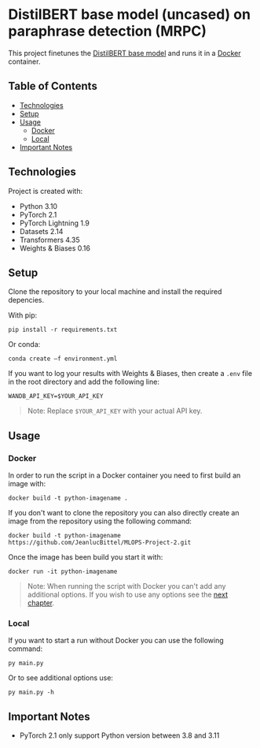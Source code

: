 # DistilBERT base model (uncased) on paraphrase detection (MRPC)
This project finetunes the [DistilBERT base model](https://huggingface.co/distilbert-base-uncased) and runs it in a [Docker](https://www.docker.com/) container.

## Table of Contents
* [Technologies](#technologies)
* [Setup](#setup)
* [Usage](#usage)
    * [Docker](#docker)
    * [Local](#local)
* [Important Notes](#important-notes)

## Technologies
Project is created with:
* Python 3.10
* PyTorch 2.1
* PyTorch Lightning 1.9
* Datasets 2.14
* Transformers 4.35
* Weights & Biases 0.16

## Setup
Clone the repository to your local machine and install the required depencies.

With pip:
```console
pip install -r requirements.txt
```

Or conda:
```console
conda create –f environment.yml
```

If you want to log your results with Weights & Biases, then create a `.env` file in the root directory and add the following line:

```console
WANDB_API_KEY=$YOUR_API_KEY
```

> Note: Replace `$YOUR_API_KEY` with your actual API key.

## Usage
### Docker
In order to run the script in a Docker container you need to first build an image with:

```console
docker build -t python-imagename .
```

If you don't want to clone the repository you can also directly create an image from the repository using the following command:

```console
docker build -t python-imagename https://github.com/JeanlucBittel/MLOPS-Project-2.git
```

Once the image has been build you start it with:

```console
docker run -it python-imagename
```

> Note: When running the script with Docker you can't add any additional options. If you wish to use any options see the [next chapter](#locally).

### Local
If you want to start a run without Docker you can use the following command:

```console
py main.py
```

Or to see additional options use:

```console
py main.py -h
```

## Important Notes
* PyTorch 2.1 only support Python version between 3.8 and 3.11

